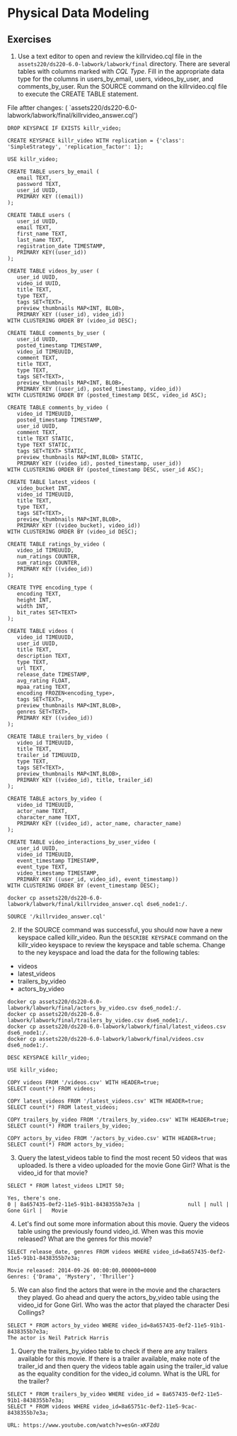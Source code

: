 # Physical Data Modeling

## Exercises

1. Use a text editor to open and review the killrvideo.cql file in the `assets220/ds220-6.0-labwork/labwork/final` directory.
There are several tables with columns marked with *CQL Type*. Fill in the appropriate data type for the columns in users_by_email, users, videos_by_user, and comments_by_user.
Run the SOURCE command on the killrvideo.cql file to execute the CREATE TABLE statement.

File aftter changes: ( `assets220/ds220-6.0-labwork/labwork/final/killrvideo_answer.cql')

```
DROP KEYSPACE IF EXISTS killr_video;

CREATE KEYSPACE killr_video WITH replication = {'class': 'SimpleStrategy', 'replication_factor': 1};

USE killr_video;

CREATE TABLE users_by_email (
   email TEXT,
   password TEXT,
   user_id UUID,
   PRIMARY KEY ((email))
);

CREATE TABLE users (
   user_id UUID,
   email TEXT,
   first_name TEXT,
   last_name TEXT,
   registration_date TIMESTAMP,
   PRIMARY KEY((user_id))
);

CREATE TABLE videos_by_user (
   user_id UUID,
   video_id UUID,
   title TEXT,
   type TEXT,
   tags SET<TEXT>,
   preview_thumbnails MAP<INT, BLOB>,
   PRIMARY KEY ((user_id), video_id))
WITH CLUSTERING ORDER BY (video_id DESC);

CREATE TABLE comments_by_user (
   user_id UUID,
   posted_timestamp TIMESTAMP,
   video_id TIMEUUID,
   comment TEXT,
   title TEXT,
   type TEXT,
   tags SET<TEXT>,
   preview_thumbnails MAP<INT, BLOB>,
   PRIMARY KEY ((user_id), posted_timestamp, video_id))
WITH CLUSTERING ORDER BY (posted_timestamp DESC, video_id ASC);

CREATE TABLE comments_by_video (
   video_id TIMEUUID,
   posted_timestamp TIMESTAMP,
   user_id UUID,
   comment TEXT,
   title TEXT STATIC,
   type TEXT STATIC,
   tags SET<TEXT> STATIC,
   preview_thumbnails MAP<INT,BLOB> STATIC,
   PRIMARY KEY ((video_id), posted_timestamp, user_id))
WITH CLUSTERING ORDER BY (posted_timestamp DESC, user_id ASC);

CREATE TABLE latest_videos (
   video_bucket INT,
   video_id TIMEUUID,
   title TEXT,
   type TEXT,
   tags SET<TEXT>,
   preview_thumbnails MAP<INT,BLOB>,
   PRIMARY KEY ((video_bucket), video_id))
WITH CLUSTERING ORDER BY (video_id DESC);

CREATE TABLE ratings_by_video (
   video_id TIMEUUID,
   num_ratings COUNTER,
   sum_ratings COUNTER,
   PRIMARY KEY ((video_id))
);

CREATE TYPE encoding_type (
   encoding TEXT,
   height INT,
   width INT,
   bit_rates SET<TEXT>
);

CREATE TABLE videos (
   video_id TIMEUUID,
   user_id UUID,
   title TEXT,
   description TEXT,
   type TEXT,
   url TEXT,
   release_date TIMESTAMP,
   avg_rating FLOAT,
   mpaa_rating TEXT,
   encoding FROZEN<encoding_type>,
   tags SET<TEXT>,
   preview_thumbnails MAP<INT,BLOB>,
   genres SET<TEXT>,
   PRIMARY KEY ((video_id))
);

CREATE TABLE trailers_by_video (
   video_id TIMEUUID,
   title TEXT,
   trailer_id TIMEUUID,
   type TEXT,
   tags SET<TEXT>,
   preview_thumbnails MAP<INT,BLOB>,
   PRIMARY KEY ((video_id), title, trailer_id)
);

CREATE TABLE actors_by_video (
   video_id TIMEUUID,
   actor_name TEXT,
   character_name TEXT,
   PRIMARY KEY ((video_id), actor_name, character_name)
);

CREATE TABLE video_interactions_by_user_video (
   user_id UUID,
   video_id TIMEUUID,
   event_timestamp TIMESTAMP,
   event_type TEXT,
   video_timestamp TIMESTAMP,
   PRIMARY KEY ((user_id, video_id), event_timestamp))
WITH CLUSTERING ORDER BY (event_timestamp DESC);

docker cp assets220/ds220-6.0-labwork/labwork/final/killrvideo_answer.cql dse6_node1:/.

SOURCE '/killrvideo_answer.cql'
```

2. If the SOURCE command was successful, you should now have a new keyspace called killr_video. Run the `DESCRIBE KEYSPACE` command on the killr_video keyspace to review the keyspace and table schema. Change to the ney keyspace and load the data for the following tables:

* videos
* latest_videos
* trailers_by_video
* actors_by_video

```
docker cp assets220/ds220-6.0-labwork/labwork/final/actors_by_video.csv dse6_node1:/.    
docker cp assets220/ds220-6.0-labwork/labwork/final/trailers_by_video.csv dse6_node1:/.
docker cp assets220/ds220-6.0-labwork/labwork/final/latest_videos.csv dse6_node1:/.
docker cp assets220/ds220-6.0-labwork/labwork/final/videos.csv dse6_node1:/. 

DESC KEYSPACE killr_video;

USE killr_video;

COPY videos FROM '/videos.csv' WITH HEADER=true;
SELECT count(*) FROM videos;

COPY latest_videos FROM '/latest_videos.csv' WITH HEADER=true;
SELECT count(*) FROM latest_videos;

COPY trailers_by_video FROM '/trailers_by_video.csv' WITH HEADER=true;
SELECT count(*) FROM trailers_by_video;

COPY actors_by_video FROM '/actors_by_video.csv' WITH HEADER=true;
SELECT count(*) FROM actors_by_video;
```

3. Query the latest_videos table to find the most recent 50 videos that was uploaded. Is there a video uploaded for the movie Gone Girl? What is the video_id for that movie?

```
SELECT * FROM latest_videos LIMIT 50;

Yes, there's one.
0 | 8a657435-0ef2-11e5-91b1-8438355b7e3a |               null | null |                                                   Gone Girl |   Movie
```

4. Let's find out some more information about this movie. Query the videos table using the previously found video_id. When was this movie released? What are the genres for this movie?

```
SELECT release_date, genres FROM videos WHERE video_id=8a657435-0ef2-11e5-91b1-8438355b7e3a;

Movie released: 2014-09-26 00:00:00.000000+0000
Genres: {'Drama', 'Mystery', 'Thriller'}
```

5. We can also find the actors that were in the movie and the characters they played. Go ahead and query the actors_by_video table using the video_id for Gone Girl. Who was the actor that played the character Desi Collings?

```
SELECT * FROM actors_by_video WHERE video_id=8a657435-0ef2-11e5-91b1-8438355b7e3a;
The actor is Neil Patrick Harris
```

1. Query the trailers_by_video table to check if there are any trailers available for this movie. If there is a trailer available, make note of the trailer_id and then query the videos table again using the trailer_id value as the equality condition for the video_id column. What is the URL for the trailer?

```
SELECT * FROM trailers_by_video WHERE video_id = 8a657435-0ef2-11e5-91b1-8438355b7e3a;
SELECT * FROM videos WHERE video_id=8a65751c-0ef2-11e5-9cac-8438355b7e3a;

URL: https://www.youtube.com/watch?v=esGn-xKFZdU
```